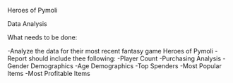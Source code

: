Heroes of Pymoli

Data Analysis

What needs to be done: 

-Analyze the data for their most recent fantasy game Heroes of Pymoli
-Report should include thee following:
-Player Count
-Purchasing Analysis
-Gender Demographics
-Age Demographics
-Top Spenders
-Most Popular Items
-Most Profitable Items



